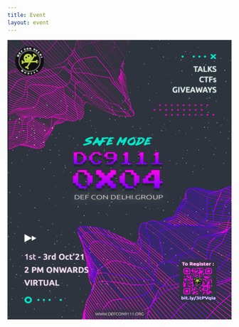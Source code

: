 ```yaml
---
title: Event
layout: event
---
```


<section id="event" class="has-text-centered">
<a href="https://forms.gle/Gfga3VEtqPGUL4jB6">
  <img src="/resources/poster_2.png" width="600"/>
</a>
</section>  
